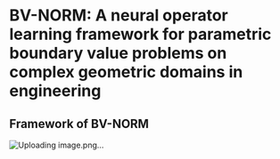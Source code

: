 # BV-NORM: A neural operator learning framework for parametric boundary value problems on complex geometric domains in engineering
## Framework of BV-NORM
 ![Uploading image.png…]()



